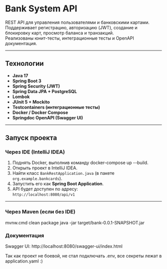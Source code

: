 # Bank System API

REST API для управления пользователями и банковскими картами.  
Поддерживает регистрацию, авторизацию (JWT), создание и блокировку карт, просмотр баланса и транзакций.  
Реализованы юнит-тесты, интеграционные тесты и OpenAPI документация.

---

## Технологии

- **Java 17**
- **Spring Boot 3**
- **Spring Security (JWT)**
- **Spring Data JPA + PostgreSQL**
- **Lombok**
- **JUnit 5 + Mockito**
- **Testcontainers (интеграционные тесты)**
- **Docker / Docker Compose**
- **Springdoc OpenAPI (Swagger UI)**

---

## Запуск проекта

### Через IDE (IntelliJ IDEA)

1. Поднять Docker, выполнив команду docker-compose up --build.
2. Открыть проект в IntelliJ IDEA.
3. Найти класс `BankRestApplication.java` (в пакете `org.example.bankcards`).
4. Запустить его как **Spring Boot Application**.
5. API будет доступен по адресу:  
    `http://localhost:8080/api/v1`

---

###  Через Maven (если без IDE)

mvnw.cmd clean package
java -jar target/bank-0.0.1-SNAPSHOT.jar

###  Документация
Swagger UI:
http://localhost:8080/swagger-ui/index.html


Так как проект не боевой, не стал подключать .env, все секреты лежат в application.yaml :)
